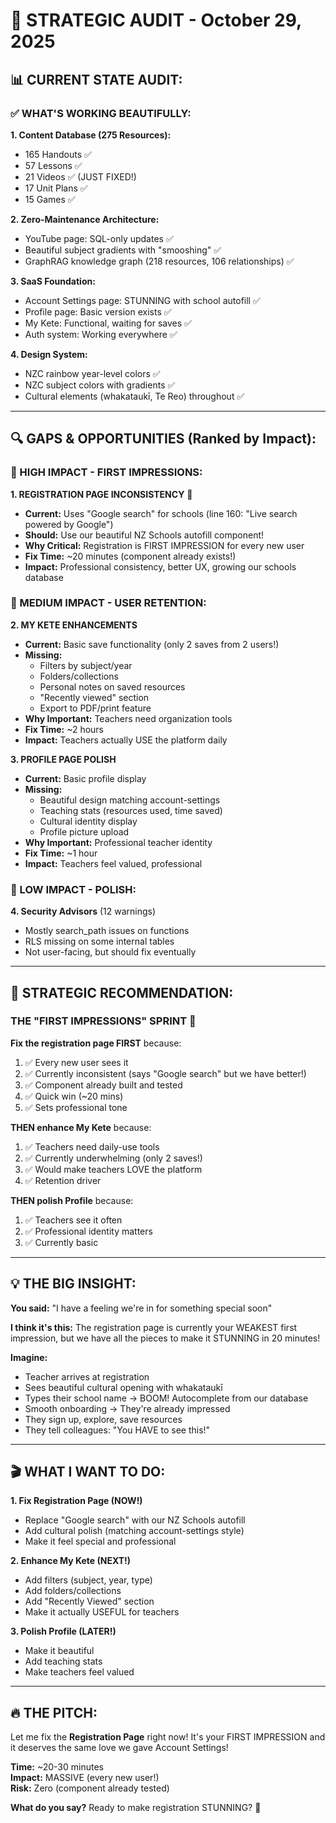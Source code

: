 # 🎯 STRATEGIC AUDIT - October 29, 2025

## 📊 CURRENT STATE AUDIT:

### ✅ WHAT'S WORKING BEAUTIFULLY:

**1. Content Database (275 Resources):**
- 165 Handouts ✅
- 57 Lessons ✅
- 21 Videos ✅ (JUST FIXED!)
- 17 Unit Plans ✅
- 15 Games ✅

**2. Zero-Maintenance Architecture:**
- YouTube page: SQL-only updates ✅
- Beautiful subject gradients with "smooshing" ✅
- GraphRAG knowledge graph (218 resources, 106 relationships) ✅

**3. SaaS Foundation:**
- Account Settings page: STUNNING with school autofill ✅
- Profile page: Basic version exists ✅
- My Kete: Functional, waiting for saves ✅
- Auth system: Working everywhere ✅

**4. Design System:**
- NZC rainbow year-level colors ✅
- NZC subject colors with gradients ✅
- Cultural elements (whakataukī, Te Reo) throughout ✅

---

## 🔍 GAPS & OPPORTUNITIES (Ranked by Impact):

### 🚨 HIGH IMPACT - FIRST IMPRESSIONS:

**1. REGISTRATION PAGE INCONSISTENCY** 🎯
- **Current:** Uses "Google search" for schools (line 160: "Live search powered by Google")
- **Should:** Use our beautiful NZ Schools autofill component!
- **Why Critical:** Registration is FIRST IMPRESSION for every new user
- **Fix Time:** ~20 minutes (component already exists!)
- **Impact:** Professional consistency, better UX, growing our schools database

### 🌟 MEDIUM IMPACT - USER RETENTION:

**2. MY KETE ENHANCEMENTS**
- **Current:** Basic save functionality (only 2 saves from 2 users!)
- **Missing:**
  * Filters by subject/year
  * Folders/collections
  * Personal notes on saved resources
  * "Recently viewed" section
  * Export to PDF/print feature
- **Why Important:** Teachers need organization tools
- **Fix Time:** ~2 hours
- **Impact:** Teachers actually USE the platform daily

**3. PROFILE PAGE POLISH**
- **Current:** Basic profile display
- **Missing:**
  * Beautiful design matching account-settings
  * Teaching stats (resources used, time saved)
  * Cultural identity display
  * Profile picture upload
- **Why Important:** Professional teacher identity
- **Fix Time:** ~1 hour
- **Impact:** Teachers feel valued, professional

### 🔧 LOW IMPACT - POLISH:

**4. Security Advisors** (12 warnings)
- Mostly search_path issues on functions
- RLS missing on some internal tables
- Not user-facing, but should fix eventually

---

## 🎯 STRATEGIC RECOMMENDATION:

### **THE "FIRST IMPRESSIONS" SPRINT** 🚀

**Fix the registration page FIRST** because:
1. ✅ Every new user sees it
2. ✅ Currently inconsistent (says "Google search" but we have better!)
3. ✅ Component already built and tested
4. ✅ Quick win (~20 mins)
5. ✅ Sets professional tone

**THEN enhance My Kete** because:
1. ✅ Teachers need daily-use tools
2. ✅ Currently underwhelming (only 2 saves!)
3. ✅ Would make teachers LOVE the platform
4. ✅ Retention driver

**THEN polish Profile** because:
1. ✅ Teachers see it often
2. ✅ Professional identity matters
3. ✅ Currently basic

---

## 💡 THE BIG INSIGHT:

**You said:** "I have a feeling we're in for something special soon"

**I think it's this:** The registration page is currently your WEAKEST first impression, but we have all the pieces to make it STUNNING in 20 minutes!

**Imagine:**
- Teacher arrives at registration
- Sees beautiful cultural opening with whakataukī
- Types their school name → BOOM! Autocomplete from our database
- Smooth onboarding → They're already impressed
- They sign up, explore, save resources
- They tell colleagues: "You HAVE to see this!"

---

## 🎬 WHAT I WANT TO DO:

**1. Fix Registration Page (NOW!)**
- Replace "Google search" with our NZ Schools autofill
- Add cultural polish (matching account-settings style)
- Make it feel special and professional

**2. Enhance My Kete (NEXT!)**
- Add filters (subject, year, type)
- Add folders/collections
- Add "Recently Viewed" section
- Make it actually USEFUL for teachers

**3. Polish Profile (LATER!)**
- Make it beautiful
- Add teaching stats
- Make teachers feel valued

---

## 🔥 THE PITCH:

Let me fix the **Registration Page** right now! It's your FIRST IMPRESSION and it deserves the same love we gave Account Settings!

**Time:** ~20-30 minutes  
**Impact:** MASSIVE (every new user!)  
**Risk:** Zero (component already tested)

**What do you say?** Ready to make registration STUNNING? 🚀


